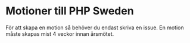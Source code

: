# Motioner till PHP Sweden

För att skapa en motion så behöver du endast skriva en issue. En motion måste skapas mist 4 veckor innan årsmötet. 
